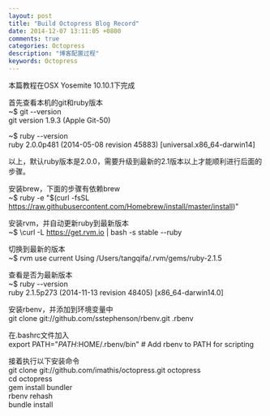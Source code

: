 ```yaml
---
layout: post
title: "Build Octopress Blog Record"
date: 2014-12-07 13:11:05 +0800
comments: true
categories: Octopress
description: "博客配置过程"
keywords: Octopress 
---
```

本篇教程在OSX Yosemite 10.10.1下完成

首先查看本机的git和ruby版本  
~$ git --version   
git version 1.9.3 (Apple Git-50)

~$ ruby --version   
ruby 2.0.0p481 (2014-05-08 revision 45883) [universal.x86_64-darwin14]

以上，默认ruby版本是2.0.0，需要升级到最新的2.1版本以上才能顺利进行后面的步骤。

安装brew，下面的步骤有依赖brew   
~$ ruby -e "$(curl -fsSL https://raw.githubusercontent.com/Homebrew/install/master/install)"

安装rvm，并自动更新ruby到最新版本   
~$ \curl -L https://get.rvm.io | bash -s stable --ruby

切换到最新的版本   
~$ rvm use current
Using /Users/tangqifa/.rvm/gems/ruby-2.1.5   

查看是否为最新版本   
~$ ruby --version   
ruby 2.1.5p273 (2014-11-13 revision 48405) [x86_64-darwin14.0]   

安装rbenv，并添加到环境变量中   
git clone git://github.com/sstephenson/rbenv.git .rbenv    

在.bashrc文件加入   
export PATH="$PATH:$HOME/.rbenv/bin" # Add rbenv to PATH for scripting
<!-- more -->
接着执行以下安装命令   
git clone git://github.com/imathis/octopress.git octopress  
cd octopress  
gem install bundler  
rbenv rehash  
bundle install




